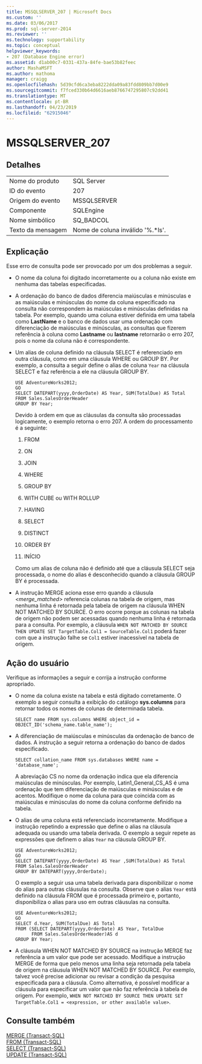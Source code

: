 ```yaml
---
title: MSSQLSERVER_207 | Microsoft Docs
ms.custom: ''
ms.date: 03/06/2017
ms.prod: sql-server-2014
ms.reviewer: ''
ms.technology: supportability
ms.topic: conceptual
helpviewer_keywords:
- 207 (Database Engine error)
ms.assetid: d1ab00c7-0331-437a-84fe-bae53b82feec
author: MashaMSFT
ms.author: mathoma
manager: craigg
ms.openlocfilehash: 5d39cfd6ca3eba8222dda09a83fdd809bb7d00e9
ms.sourcegitcommit: f7fced330b64d6616aeb8766747295807c92dd41
ms.translationtype: MT
ms.contentlocale: pt-BR
ms.lasthandoff: 04/23/2019
ms.locfileid: "62915046"
---
```

# <a name="mssqlserver207"></a>MSSQLSERVER_207
    
## <a name="details"></a>Detalhes  
  
|||  
|-|-|  
|Nome do produto|SQL Server|  
|ID do evento|207|  
|Origem do evento|MSSQLSERVER|  
|Componente|SQLEngine|  
|Nome simbólico|SQ_BADCOL|  
|Texto da mensagem|Nome de coluna inválido '%.*ls'.|  
  
## <a name="explanation"></a>Explicação  
 Esse erro de consulta pode ser provocado por um dos problemas a seguir.  
  
-   O nome da coluna foi digitado incorretamente ou a coluna não existe em nenhuma das tabelas especificadas.  
  
-   A ordenação do banco de dados diferencia maiúsculas e minúsculas e as maiúsculas e minúsculas do nome da coluna especificado na consulta não correspondem às maiúsculas e minúsculas definidas na tabela. Por exemplo, quando uma coluna estiver definida em uma tabela como **LastName** e o banco de dados usar uma ordenação com diferenciação de maiúsculas e minúsculas, as consultas que fizerem referência à coluna como **Lastname** ou **lastname** retornarão o erro 207, pois o nome da coluna não é correspondente.  
  
-   Um alias de coluna definido na cláusula SELECT é referenciado em outra cláusula, como em uma cláusula WHERE ou GROUP BY. Por exemplo, a consulta a seguir define o alias de coluna `Year` na cláusula SELECT e faz referência a ele na cláusula GROUP BY.  
  
    ```  
    USE AdventureWorks2012;  
    GO  
    SELECT DATEPART(yyyy,OrderDate) AS Year, SUM(TotalDue) AS Total  
    FROM Sales.SalesOrderHeader  
    GROUP BY Year;  
    ```  
  
     Devido à ordem em que as cláusulas da consulta são processadas logicamente, o exemplo retorna o erro 207. A ordem do processamento é a seguinte:  
  
    1.  FROM  
  
    2.  ON  
  
    3.  JOIN  
  
    4.  WHERE  
  
    5.  GROUP BY  
  
    6.  WITH CUBE ou WITH ROLLUP  
  
    7.  HAVING  
  
    8.  SELECT  
  
    9. DISTINCT  
  
    10. ORDER BY  
  
    11. INÍCIO  
  
     Como um alias de coluna não é definido até que a cláusula SELECT seja processada, o nome do alias é desconhecido quando a cláusula GROUP BY é processada.  
  
-   A instrução MERGE aciona esse erro quando a cláusula *<merge_matched>* referencia colunas na tabela de origem, mas nenhuma linha é retornada pela tabela de origem na cláusula WHEN NOT MATCHED BY SOURCE. O erro ocorre porque as colunas na tabela de origem não podem ser acessadas quando nenhuma linha é retornada para a consulta. Por exemplo, a cláusula `WHEN NOT MATCHED BY SOURCE THEN UPDATE SET TargetTable.Col1 = SourceTable.Col1` poderá fazer com que a instrução falhe se `Col1` estiver inacessível na tabela de origem.  
  
## <a name="user-action"></a>Ação do usuário  
 Verifique as informações a seguir e corrija a instrução conforme apropriado.  
  
-   O nome da coluna existe na tabela e está digitado corretamente. O exemplo a seguir consulta a exibição do catálogo **sys.columns** para retornar todos os nomes de colunas de determinada tabela.  
  
    ```  
    SELECT name FROM sys.columns WHERE object_id = OBJECT_ID('schema_name.table_name');  
    ```  
  
-   A diferenciação de maiúsculas e minúsculas da ordenação de banco de dados. A instrução a seguir retorna a ordenação do banco de dados especificado.  
  
    ```  
    SELECT collation_name FROM sys.databases WHERE name = 'database_name';  
    ```  
  
     A abreviação CS no nome da ordenação indica que ela diferencia maiúsculas de minúsculas. Por exemplo, Latin1_General_CS_AS é uma ordenação que tem diferenciação de maiúsculas e minúsculas e de acentos. Modifique o nome da coluna para que coincida com as maiúsculas e minúsculas do nome da coluna conforme definido na tabela.  
  
-   O alias de uma coluna está referenciado incorretamente. Modifique a instrução repetindo a expressão que define o alias na cláusula adequada ou usando uma tabela derivada. O exemplo a seguir repete as expressões que definem o alias `Year` na cláusula GROUP BY.  
  
    ```  
    USE AdventureWorks2012;  
    GO  
    SELECT DATEPART(yyyy,OrderDate) AS Year ,SUM(TotalDue) AS Total  
    FROM Sales.SalesOrderHeader  
    GROUP BY DATEPART(yyyy,OrderDate);  
    ```  
  
     O exemplo a seguir usa uma tabela derivada para disponibilizar o nome do alias para outras cláusulas na consulta. Observe que o alias `Year` está definido na cláusula FROM que é processada primeiro e, portanto, disponibiliza o alias para uso em outras cláusulas na consulta.  
  
    ```  
    USE AdventureWorks2012;  
    GO  
    SELECT d.Year, SUM(TotalDue) AS Total  
    FROM (SELECT DATEPART(yyyy,OrderDate) AS Year, TotalDue  
          FROM Sales.SalesOrderHeader)AS d  
    GROUP BY Year;  
    ```  
  
-   A cláusula WHEN NOT MATCHED BY SOURCE na instrução MERGE faz referência a um valor que pode ser acessado. Modifique a instrução MERGE de forma que pelo menos uma linha seja retornada pela tabela de origem na cláusula WHEN NOT MATCHED BY SOURCE. Por exemplo, talvez você precise adicionar ou revisar a condição da pesquisa especificada para a cláusula. Como alternativa, é possível modificar a cláusula para especificar um valor que não faz referência à tabela de origem. Por exemplo, `WHEN NOT MATCHED BY SOURCE THEN UPDATE SET TargetTable.Col1 = <expression, or other available value>`.  
  
## <a name="see-also"></a>Consulte também  
 [MERGE &#40;Transact-SQL&#41;](/sql/t-sql/statements/merge-transact-sql)   
 [FROM &#40;Transact-SQL&#41;](/sql/t-sql/queries/from-transact-sql)   
 [SELECT &#40;Transact-SQL&#41;](/sql/t-sql/queries/select-transact-sql)   
 [UPDATE &#40;Transact-SQL&#41;](/sql/t-sql/queries/update-transact-sql)  
  
  
